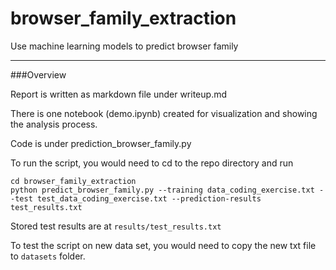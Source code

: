 # browser_family_extraction
Use machine learning models to predict browser family

---

###Overview

Report is written as markdown file under writeup.md

There is one notebook (demo.ipynb) created for visualization and showing the analysis process.

Code is under prediction_browser_family.py

To run the script, you would need to cd to the repo directory and run

```
cd browser_family_extraction
python predict_browser_family.py --training data_coding_exercise.txt --test test_data_coding_exercise.txt --prediction-results test_results.txt
```

Stored test results are at `results/test_results.txt`

To test the script on new data set, you would need to copy the new txt file to `datasets` folder.
